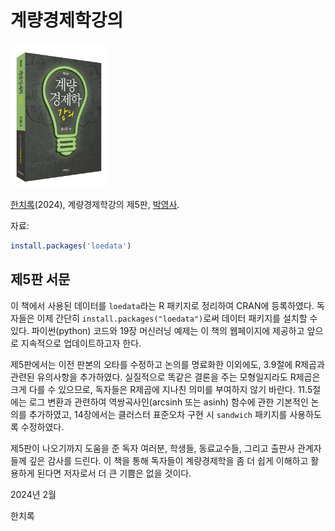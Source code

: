 # 계량경제학강의

<img src="v5-cover.jpg" border="0" height="230" />

[한치록][home](2024), 계량경제학강의 제5판, [박영사][pybook].

자료:
```r
install.packages('loedata')
```

## 제5판 서문

이 책에서 사용된 데이터를 `loedata`라는 R 패키지로 정리하여 CRAN에
등록하였다. 독자들은 이제 간단히
`install.packages("loedata")`로써 데이터 패키지를 설치할 수
있다. 파이썬(python) 코드와 19장 머신러닝 예제는 이 책의 웹페이지에
제공하고 앞으로 지속적으로 업데이트하고자 한다.

제5판에서는 이전 판본의 오타를 수정하고 논의를 명료화한 이외에도,
3.9절에 R제곱과 관련된 유의사항을 추가하였다. 실질적으로 똑같은 결론을
주는 모형일지라도 R제곱은 크게 다를 수 있으므로, 독자들은 R제곱에
지나친 의미를 부여하지 않기 바란다. 11.5절에는 로그 변환과 관련하여
역쌍곡사인(arcsinh 또는 asinh) 함수에 관한 기본적인 논의를 추가하였고,
14장에서는 클러스터 표준오차 구현 시 `sandwich` 패키지를
사용하도록 수정하였다.

제5판이 나오기까지 도움을 준 독자 여러분, 학생들, 동료교수들, 그리고
출판사 관계자들께 깊은 감사를 드린다. 이 책을 통해 독자들이
계량경제학을 좀 더 쉽게 이해하고 활용하게 된다면 저자로서 더 큰 기쁨은
없을 것이다.

2024년 2월

한치록

[home]: https://chan079.github.io
[pybook]: https://www.pybook.co.kr/mall/book/field?goodsno=2198
